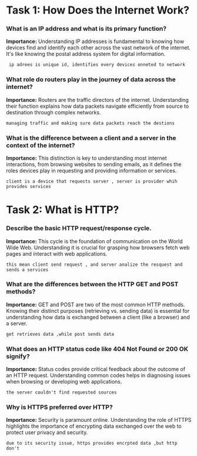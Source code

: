 # Task 1: How Does the Internet Work?

### What is an IP address and what is its primary function?

**Importance:** Understanding IP addresses is fundamental to knowing how devices find and identify each other across the vast network of the internet. It's like knowing the postal address system for digital information.

```
 ip adrees is unique id, identifies every devices onneted to network
```

### What role do routers play in the journey of data across the internet?

**Importance:** Routers are the traffic directors of the internet. Understanding their function explains how data packets navigate efficiently from source to destination through complex networks.

```
managing traffic and making sure data packets reach the destions
```

### What is the difference between a client and a server in the context of the internet?

**Importance:** This distinction is key to understanding most internet interactions, from browsing websites to sending emails, as it defines the roles devices play in requesting and providing information or services.

```
client is a device that requests server , server is provider whih provides services
```

# Task 2: What is HTTP?

### Describe the basic HTTP request/response cycle.

**Importance:** This cycle is the foundation of communication on the World Wide Web. Understanding it is crucial for grasping how browsers fetch web pages and interact with web applications.

```
this mean client send request , and server analize the resquest and sends a services
```

### What are the differences between the HTTP GET and POST methods?

**Importance:** GET and POST are two of the most common HTTP methods. Knowing their distinct purposes (retrieving vs. sending data) is essential for understanding how data is exchanged between a client (like a browser) and a server.

```
get retrieves data ,while post sends data 
```

### What does an HTTP status code like 404 Not Found or 200 OK signify?

**Importance:** Status codes provide critical feedback about the outcome of an HTTP request. Understanding common codes helps in diagnosing issues when browsing or developing web applications.

```
the server couldn't find requested sources
```

### Why is HTTPS preferred over HTTP?

**Importance:** Security is paramount online. Understanding the role of HTTPS highlights the importance of encrypting data exchanged over the web to protect user privacy and security.

```
due to its security issue, https provides encrpted data ,but http don't  
```
